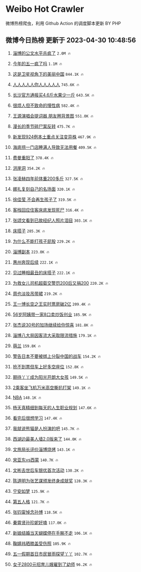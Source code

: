 # Weibo Hot Crawler 



微博热榜爬虫，利用 Github Action 的调度脚本更新 BY PHP 


## 微博今日热榜 更新于 2023-04-30 10:48:56 
1. [淄博的公文水平杀疯了](https://s.weibo.com/weibo?q=%E6%B7%84%E5%8D%9A%E7%9A%84%E5%85%AC%E6%96%87%E6%B0%B4%E5%B9%B3%E6%9D%80%E7%96%AF%E4%BA%86&t=31&band_rank=1&Refer=top) `2.0M 🔥` 

1. [今年的五一疯了吗](https://s.weibo.com/weibo?q=%23%E4%BB%8A%E5%B9%B4%E7%9A%84%E4%BA%94%E4%B8%80%E7%96%AF%E4%BA%86%E5%90%97%23&t=31&band_rank=2&Refer=top) `1.1M 🔥` 

1. [这是卫星视角下的美丽中国](https://s.weibo.com/weibo?q=%23%E8%BF%99%E6%98%AF%E5%8D%AB%E6%98%9F%E8%A7%86%E8%A7%92%E4%B8%8B%E7%9A%84%E7%BE%8E%E4%B8%BD%E4%B8%AD%E5%9B%BD%23&t=31&band_rank=3&Refer=top) `844.1K 🔥` 

1. [人人人人人你人人人人人](https://s.weibo.com/weibo?q=%23%E4%BA%BA%E4%BA%BA%E4%BA%BA%E4%BA%BA%E4%BA%BA%E4%BD%A0%E4%BA%BA%E4%BA%BA%E4%BA%BA%E4%BA%BA%E4%BA%BA%23&t=31&band_rank=4&Refer=top) `745.6K 🔥` 

1. [长沙官方通报买4.6斤水果少一斤](https://s.weibo.com/weibo?q=%23%E9%95%BF%E6%B2%99%E5%AE%98%E6%96%B9%E9%80%9A%E6%8A%A5%E4%B9%B04.6%E6%96%A4%E6%B0%B4%E6%9E%9C%E5%B0%91%E4%B8%80%E6%96%A4%23&t=31&band_rank=5&Refer=top) `643.5K 🔥` 

1. [很烦人但不致命的慢性病](https://s.weibo.com/weibo?q=%23%E5%BE%88%E7%83%A6%E4%BA%BA%E4%BD%86%E4%B8%8D%E8%87%B4%E5%91%BD%E7%9A%84%E6%85%A2%E6%80%A7%E7%97%85%23&t=31&band_rank=6&Refer=top) `582.4K 🔥` 

1. [王源演唱会提词器 朋友圈背景图](https://s.weibo.com/weibo?q=%E7%8E%8B%E6%BA%90%E6%BC%94%E5%94%B1%E4%BC%9A%E6%8F%90%E8%AF%8D%E5%99%A8%20%E6%9C%8B%E5%8F%8B%E5%9C%88%E8%83%8C%E6%99%AF%E5%9B%BE&t=31&band_rank=7&Refer=top) `551.0K 🔥` 

1. [漫长的季节碎尸案反转](https://s.weibo.com/weibo?q=%23%E6%BC%AB%E9%95%BF%E7%9A%84%E5%AD%A3%E8%8A%82%E7%A2%8E%E5%B0%B8%E6%A1%88%E5%8F%8D%E8%BD%AC%23&t=31&band_rank=8&Refer=top) `475.7K 🔥` 

1. [新发现924例本土重点关注变异株](https://s.weibo.com/weibo?q=%23%E6%96%B0%E5%8F%91%E7%8E%B0924%E4%BE%8B%E6%9C%AC%E5%9C%9F%E9%87%8D%E7%82%B9%E5%85%B3%E6%B3%A8%E5%8F%98%E5%BC%82%E6%A0%AA%23&t=31&band_rank=9&Refer=top) `467.9K 🔥` 

1. [海底捞一门店睡满人导致无法用餐](https://s.weibo.com/weibo?q=%23%E6%B5%B7%E5%BA%95%E6%8D%9E%E4%B8%80%E9%97%A8%E5%BA%97%E7%9D%A1%E6%BB%A1%E4%BA%BA%E5%AF%BC%E8%87%B4%E6%97%A0%E6%B3%95%E7%94%A8%E9%A4%90%23&t=31&band_rank=10&Refer=top) `409.5K 🔥` 

1. [费曼重阳了](https://s.weibo.com/weibo?q=%23%E8%B4%B9%E6%9B%BC%E9%87%8D%E9%98%B3%E4%BA%86%23&t=31&band_rank=11&Refer=top) `378.4K 🔥` 

1. [洪崖洞](https://s.weibo.com/weibo?q=%E6%B4%AA%E5%B4%96%E6%B4%9E&t=31&band_rank=12&Refer=top) `354.2K 🔥` 

1. [张凌赫四年前体重200多斤](https://s.weibo.com/weibo?q=%23%E5%BC%A0%E5%87%8C%E8%B5%AB%E5%9B%9B%E5%B9%B4%E5%89%8D%E4%BD%93%E9%87%8D200%E5%A4%9A%E6%96%A4%23&t=31&band_rank=13&Refer=top) `327.5K 🔥` 

1. [娜扎复刻自己的名场面](https://s.weibo.com/weibo?q=%23%E5%A8%9C%E6%89%8E%E5%A4%8D%E5%88%BB%E8%87%AA%E5%B7%B1%E7%9A%84%E5%90%8D%E5%9C%BA%E9%9D%A2%23&t=31&band_rank=14&Refer=top) `320.1K 🔥` 

1. [徐佳莹 不会再生孩子了](https://s.weibo.com/weibo?q=%E5%BE%90%E4%BD%B3%E8%8E%B9%20%E4%B8%8D%E4%BC%9A%E5%86%8D%E7%94%9F%E5%AD%A9%E5%AD%90%E4%BA%86&t=31&band_rank=15&Refer=top) `319.5K 🔥` 

1. [客栈回应住客床底发现死尸](https://s.weibo.com/weibo?q=%23%E5%AE%A2%E6%A0%88%E5%9B%9E%E5%BA%94%E4%BD%8F%E5%AE%A2%E5%BA%8A%E5%BA%95%E5%8F%91%E7%8E%B0%E6%AD%BB%E5%B0%B8%23&t=31&band_rank=16&Refer=top) `316.4K 🔥` 

1. [张颂文看到已故经纪人照片泪目](https://s.weibo.com/weibo?q=%23%E5%BC%A0%E9%A2%82%E6%96%87%E7%9C%8B%E5%88%B0%E5%B7%B2%E6%95%85%E7%BB%8F%E7%BA%AA%E4%BA%BA%E7%85%A7%E7%89%87%E6%B3%AA%E7%9B%AE%23&t=31&band_rank=17&Refer=top) `303.1K 🔥` 

1. [床搭子](https://s.weibo.com/weibo?q=%E5%BA%8A%E6%90%AD%E5%AD%90&t=31&band_rank=18&Refer=top) `285.3K 🔥` 

1. [为什么不能打孩子屁股](https://s.weibo.com/weibo?q=%23%E4%B8%BA%E4%BB%80%E4%B9%88%E4%B8%8D%E8%83%BD%E6%89%93%E5%AD%A9%E5%AD%90%E5%B1%81%E8%82%A1%23&t=31&band_rank=19&Refer=top) `229.2K 🔥` 

1. [淄博副本](https://s.weibo.com/weibo?q=%E6%B7%84%E5%8D%9A%E5%89%AF%E6%9C%AC&t=31&band_rank=20&Refer=top) `223.0K 🔥` 

1. [惠州奔现后续](https://s.weibo.com/weibo?q=%E6%83%A0%E5%B7%9E%E5%A5%94%E7%8E%B0%E5%90%8E%E7%BB%AD&t=31&band_rank=21&Refer=top) `222.1K 🔥` 

1. [见过睡相最丑的床搭子](https://s.weibo.com/weibo?q=%23%E8%A7%81%E8%BF%87%E7%9D%A1%E7%9B%B8%E6%9C%80%E4%B8%91%E7%9A%84%E5%BA%8A%E6%90%AD%E5%AD%90%23&t=31&band_rank=22&Refer=top) `222.1K 🔥` 

1. [为救女儿司机超载交警罚200后又捐200](https://s.weibo.com/weibo?q=%23%E4%B8%BA%E6%95%91%E5%A5%B3%E5%84%BF%E5%8F%B8%E6%9C%BA%E8%B6%85%E8%BD%BD%E4%BA%A4%E8%AD%A6%E7%BD%9A200%E5%90%8E%E5%8F%88%E6%8D%90200%23&t=31&band_rank=23&Refer=top) `220.2K 🔥` 

1. [周也淡妆吊带裙](https://s.weibo.com/weibo?q=%23%E5%91%A8%E4%B9%9F%E6%B7%A1%E5%A6%86%E5%90%8A%E5%B8%A6%E8%A3%99%23&t=31&band_rank=24&Refer=top) `219.2K 🔥` 

1. [王一博长空之王实时票房破2亿](https://s.weibo.com/weibo?q=%23%E7%8E%8B%E4%B8%80%E5%8D%9A%E9%95%BF%E7%A9%BA%E4%B9%8B%E7%8E%8B%E5%AE%9E%E6%97%B6%E7%A5%A8%E6%88%BF%E7%A0%B42%E4%BA%BF%23&t=31&band_rank=25&Refer=top) `209.4K 🔥` 

1. [56岁阿姨带一家8口卖炒饭创业](https://s.weibo.com/weibo?q=%2356%E5%B2%81%E9%98%BF%E5%A7%A8%E5%B8%A6%E4%B8%80%E5%AE%B68%E5%8F%A3%E5%8D%96%E7%82%92%E9%A5%AD%E5%88%9B%E4%B8%9A%23&t=31&band_rank=26&Refer=top) `185.9K 🔥` 

1. [张杰说30号的加场继续给你惊喜](https://s.weibo.com/weibo?q=%23%E5%BC%A0%E6%9D%B0%E8%AF%B430%E5%8F%B7%E7%9A%84%E5%8A%A0%E5%9C%BA%E7%BB%A7%E7%BB%AD%E7%BB%99%E4%BD%A0%E6%83%8A%E5%96%9C%23&t=31&band_rank=27&Refer=top) `181.8K 🔥` 

1. [淄博八大局因客流大采取限流措施](https://s.weibo.com/weibo?q=%23%E6%B7%84%E5%8D%9A%E5%85%AB%E5%A4%A7%E5%B1%80%E5%9B%A0%E5%AE%A2%E6%B5%81%E5%A4%A7%E9%87%87%E5%8F%96%E9%99%90%E6%B5%81%E6%8E%AA%E6%96%BD%23&t=31&band_rank=28&Refer=top) `179.1K 🔥` 

1. [萌兰](https://s.weibo.com/weibo?q=%E8%90%8C%E5%85%B0&t=31&band_rank=29&Refer=top) `159.8K 🔥` 

1. [警告日本不要被绑上分裂中国的战车](https://s.weibo.com/weibo?q=%23%E8%AD%A6%E5%91%8A%E6%97%A5%E6%9C%AC%E4%B8%8D%E8%A6%81%E8%A2%AB%E7%BB%91%E4%B8%8A%E5%88%86%E8%A3%82%E4%B8%AD%E5%9B%BD%E7%9A%84%E6%88%98%E8%BD%A6%23&t=31&band_rank=30&Refer=top) `154.2K 🔥` 

1. [抢不到票但车上好多空座位](https://s.weibo.com/weibo?q=%23%E6%8A%A2%E4%B8%8D%E5%88%B0%E7%A5%A8%E4%BD%86%E8%BD%A6%E4%B8%8A%E5%A5%BD%E5%A4%9A%E7%A9%BA%E5%BA%A7%E4%BD%8D%23&t=31&band_rank=31&Refer=top) `152.8K 🔥` 

1. [期待丫丫成为阳光开朗大女孩](https://s.weibo.com/weibo?q=%23%E6%9C%9F%E5%BE%85%E4%B8%AB%E4%B8%AB%E6%88%90%E4%B8%BA%E9%98%B3%E5%85%89%E5%BC%80%E6%9C%97%E5%A4%A7%E5%A5%B3%E5%AD%A9%23&t=31&band_rank=32&Refer=top) `149.5K 🔥` 

1. [2乘客坐飞机万米高空撕扒打架](https://s.weibo.com/weibo?q=%232%E4%B9%98%E5%AE%A2%E5%9D%90%E9%A3%9E%E6%9C%BA%E4%B8%87%E7%B1%B3%E9%AB%98%E7%A9%BA%E6%92%95%E6%89%92%E6%89%93%E6%9E%B6%23&t=31&band_rank=33&Refer=top) `149.1K 🔥` 

1. [NBA](https://s.weibo.com/weibo?q=NBA&t=31&band_rank=34&Refer=top) `148.1K 🔥` 

1. [杨天真精细到每天的人生职业规划](https://s.weibo.com/weibo?q=%E6%9D%A8%E5%A4%A9%E7%9C%9F%E7%B2%BE%E7%BB%86%E5%88%B0%E6%AF%8F%E5%A4%A9%E7%9A%84%E4%BA%BA%E7%94%9F%E8%81%8C%E4%B8%9A%E8%A7%84%E5%88%92&t=31&band_rank=35&Refer=top) `147.6K 🔥` 

1. [看完后很想学习](https://s.weibo.com/weibo?q=%E7%9C%8B%E5%AE%8C%E5%90%8E%E5%BE%88%E6%83%B3%E5%AD%A6%E4%B9%A0&t=31&band_rank=36&Refer=top) `147.4K 🔥` 

1. [我就说熊猫是人扮演的吧](https://s.weibo.com/weibo?q=%23%E6%88%91%E5%B0%B1%E8%AF%B4%E7%86%8A%E7%8C%AB%E6%98%AF%E4%BA%BA%E6%89%AE%E6%BC%94%E7%9A%84%E5%90%A7%23&t=31&band_rank=37&Refer=top) `145.7K 🔥` 

1. [西湖边最美人墙2.0版来了](https://s.weibo.com/weibo?q=%23%E8%A5%BF%E6%B9%96%E8%BE%B9%E6%9C%80%E7%BE%8E%E4%BA%BA%E5%A2%992.0%E7%89%88%E6%9D%A5%E4%BA%86%23&t=31&band_rank=38&Refer=top) `144.0K 🔥` 

1. [文旅局长评价淄博烧烤](https://s.weibo.com/weibo?q=%23%E6%96%87%E6%97%85%E5%B1%80%E9%95%BF%E8%AF%84%E4%BB%B7%E6%B7%84%E5%8D%9A%E7%83%A7%E7%83%A4%23&t=31&band_rank=39&Refer=top) `143.1K 🔥` 

1. [宋亚东vs西蒙](https://s.weibo.com/weibo?q=%23%E5%AE%8B%E4%BA%9A%E4%B8%9Cvs%E8%A5%BF%E8%92%99%23&t=31&band_rank=40&Refer=top) `140.7K 🔥` 

1. [文彬去世后车银优首次活动](https://s.weibo.com/weibo?q=%23%E6%96%87%E5%BD%AC%E5%8E%BB%E4%B8%96%E5%90%8E%E8%BD%A6%E9%93%B6%E4%BC%98%E9%A6%96%E6%AC%A1%E6%B4%BB%E5%8A%A8%23&t=31&band_rank=41&Refer=top) `130.2K 🔥` 

1. [陈道明为张艺谋颁发终身成就奖](https://s.weibo.com/weibo?q=%23%E9%99%88%E9%81%93%E6%98%8E%E4%B8%BA%E5%BC%A0%E8%89%BA%E8%B0%8B%E9%A2%81%E5%8F%91%E7%BB%88%E8%BA%AB%E6%88%90%E5%B0%B1%E5%A5%96%23&t=31&band_rank=42&Refer=top) `128.3K 🔥` 

1. [宁安如梦](https://s.weibo.com/weibo?q=%E5%AE%81%E5%AE%89%E5%A6%82%E6%A2%A6&t=31&band_rank=43&Refer=top) `125.9K 🔥` 

1. [第五人格](https://s.weibo.com/weibo?q=%E7%AC%AC%E4%BA%94%E4%BA%BA%E6%A0%BC&t=31&band_rank=44&Refer=top) `121.7K 🔥` 

1. [张钧甯悼念孙博](https://s.weibo.com/weibo?q=%23%E5%BC%A0%E9%92%A7%E7%94%AF%E6%82%BC%E5%BF%B5%E5%AD%99%E5%8D%9A%23&t=31&band_rank=45&Refer=top) `118.5K 🔥` 

1. [秦霄贤孙珍妮好嗑](https://s.weibo.com/weibo?q=%23%E7%A7%A6%E9%9C%84%E8%B4%A4%E5%AD%99%E7%8F%8D%E5%A6%AE%E5%A5%BD%E5%97%91%23&t=31&band_rank=46&Refer=top) `117.0K 🔥` 

1. [新娘结婚当天蝴蝶停在手腕不走](https://s.weibo.com/weibo?q=%23%E6%96%B0%E5%A8%98%E7%BB%93%E5%A9%9A%E5%BD%93%E5%A4%A9%E8%9D%B4%E8%9D%B6%E5%81%9C%E5%9C%A8%E6%89%8B%E8%85%95%E4%B8%8D%E8%B5%B0%23&t=31&band_rank=47&Refer=top) `106.1K 🔥` 

1. [鞠婧祎晒膝盖受伤照](https://s.weibo.com/weibo?q=%23%E9%9E%A0%E5%A9%A7%E7%A5%8E%E6%99%92%E8%86%9D%E7%9B%96%E5%8F%97%E4%BC%A4%E7%85%A7%23&t=31&band_rank=48&Refer=top) `105.9K 🔥` 

1. [五一假期首日市民冒雨探望丫丫](https://s.weibo.com/weibo?q=%23%E4%BA%94%E4%B8%80%E5%81%87%E6%9C%9F%E9%A6%96%E6%97%A5%E5%B8%82%E6%B0%91%E5%86%92%E9%9B%A8%E6%8E%A2%E6%9C%9B%E4%B8%AB%E4%B8%AB%23&t=31&band_rank=49&Refer=top) `102.7K 🔥` 

1. [女子2800元招育儿嫂雇到了幼师](https://s.weibo.com/weibo?q=%23%E5%A5%B3%E5%AD%902800%E5%85%83%E6%8B%9B%E8%82%B2%E5%84%BF%E5%AB%82%E9%9B%87%E5%88%B0%E4%BA%86%E5%B9%BC%E5%B8%88%23&t=31&band_rank=50&Refer=top) `96.2K 🔥` 

